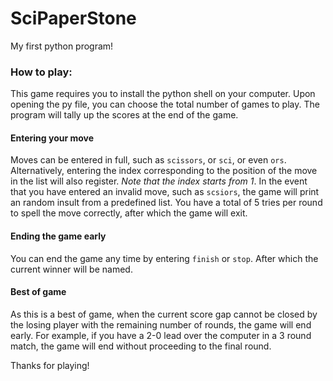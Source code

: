 # SciPaperStone
My first python program!

### How to play:
This game requires you to install the python shell on your computer.
Upon opening the py file, you can choose the total number of games to play. The program will tally up the scores at the end of the game.

#### Entering your move
Moves can be entered in full, such as `scissors`, or `sci`, or even `ors`. Alternatively, entering the index corresponding to the position of the move in the list will also register. *Note that the index starts from 1*.
In the event that you have entered an invalid move, such as `scsiors`, the game will print an random insult from a predefined list. You have a total of 5 tries per round to spell the move correctly, after which the game will exit.

#### Ending the game early
You can end the game any time by entering `finish` or `stop`. After which the current winner will be named.

#### Best of game
As this is a best of game, when the current score gap cannot be closed by the losing player with the remaining number of rounds, the game will end early.
For example, if you have a 2-0 lead over the computer in a 3 round match, the game will end without proceeding to the final round.

Thanks for playing!
